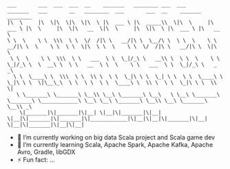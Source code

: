 ```
___       ___  ___  ___  __    _______   ________ ___  ___       _______   ___       __   ________  ___       ___  __    _______   ________     
|\  \     |\  \|\  \|\  \|\  \ |\  ___ \ |\  _____\\  \|\  \     |\  ___ \ |\  \     |\  \|\   __  \|\  \     |\  \|\  \ |\  ___ \ |\   __  \    
\ \  \    \ \  \\\  \ \  \/  /|\ \   __/|\ \  \__/\ \  \ \  \    \ \   __/|\ \  \    \ \  \ \  \|\  \ \  \    \ \  \/  /|\ \   __/|\ \  \|\  \   
 \ \  \    \ \  \\\  \ \   ___  \ \  \_|/_\ \   __\\ \  \ \  \    \ \  \_|/_\ \  \  __\ \  \ \   __  \ \  \    \ \   ___  \ \  \_|/_\ \   _  _\  
  \ \  \____\ \  \\\  \ \  \\ \  \ \  \_|\ \ \  \_| \ \  \ \  \____\ \  \_|\ \ \  \|\__\_\  \ \  \ \  \ \  \____\ \  \\ \  \ \  \_|\ \ \  \\  \| 
   \ \_______\ \_______\ \__\\ \__\ \_______\ \__\   \ \__\ \_______\ \_______\ \____________\ \__\ \__\ \_______\ \__\\ \__\ \_______\ \__\\ _\ 
    \|_______|\|_______|\|__| \|__|\|_______|\|__|    \|__|\|_______|\|_______|\|____________|\|__|\|__|\|_______|\|__| \|__|\|_______|\|__|\|__|
```

- 🔭 I’m currently working on big data Scala project and Scala game dev
- 🌱 I’m currently learning Scala, Apache Spark, Apache Kafka, Apache Avro, Gradle, libGDX
- ⚡ Fun fact: ...
